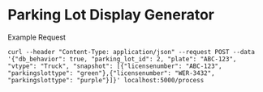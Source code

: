  # Parking Lot Display Generator

 Example Request

 `curl --header "Content-Type: application/json" --request POST --data '{"db_behavior": true, "parking_lot_id": 2, "plate": "ABC-123", "vtype": "Truck", "snapshot": [{"licensenumber": "ABC-123", "parkingslottype": "green"},{"licensenumber": "WER-3432", "parkingslottype": "purple"}]}' localhost:5000/process`
